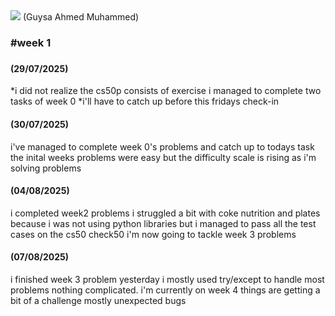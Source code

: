 <img src="https://pll.harvard.edu/themes/custom/twel_scholar/logo.svg">
(Guysa Ahmed Muhammed)<br/>
<h3>#week 1<h3> 
<h4>(29/07/2025)</h4> 
    *i did not realize the cs50p consists of exercise i managed to complete two tasks of week 0
    *i'll have to catch up before this fridays check-in

<h4>(30/07/2025)</h4>         
    i've managed to complete week 0's problems and catch up to todays task the inital weeks problems were easy but the difficulty scale is rising as i'm solving problems

<h4>(04/08/2025)</h4>
    i completed week2 problems i struggled a bit with coke nutrition and plates because i was not using python libraries but i managed to pass all the test cases on the cs50 check50 i'm now going to tackle week 3 problems 


<h4>(07/08/2025)</h4>
    i finished week 3 problem yesterday i mostly used try/except to handle most problems nothing complicated. i'm currently on week 4 things are getting a bit of a challenge mostly unexpected bugs 


